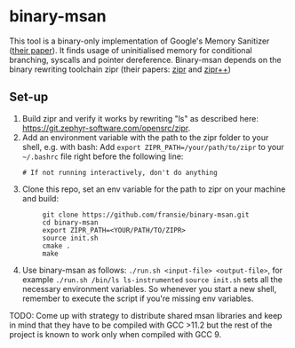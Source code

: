 # binary-msan

This tool is a binary-only implementation of Google's Memory Sanitizer ([their paper](https://doi.org/10.1109/CGO.2015.7054186)). It finds usage of uninitialised memory for conditional branching, syscalls and pointer dereference. Binary-msan depends on the binary rewriting toolchain zipr (their papers: [zipr](https://doi.org/10.1109/DSN.2017.27) and [zipr++](https://doi.org/10.1145/3141235.3141240))

## Set-up

1. Build zipr and verify it works by rewriting "ls" as described here: https://git.zephyr-software.com/opensrc/zipr.
2. Add an environment variable with the path to the zipr folder to your shell, e.g. with bash: Add
``export ZIPR_PATH=/your/path/to/zipr`` to your ```~/.bashrc``` file right before the following line: 
    ```
   # If not running interactively, don't do anything
    ```
3. Clone this repo, set an env variable for the path to zipr on your machine and build:
   ```
        git clone https://github.com/fransie/binary-msan.git
        cd binary-msan
        export ZIPR_PATH=<YOUR/PATH/TO/ZIPR>
        source init.sh
        cmake .
        make
   ```
4. Use binary-msan as follows: ```./run.sh <input-file> <output-file>```, for example ```./run.sh /bin/ls ls-instrumented```
```source init.sh``` sets all the necessary environment variables. So whenever you start a new shell, remember to execute
the script if you're missing env variables.

TODO: Come up with strategy to distribute shared msan libraries and keep in mind that they have to be compiled with GCC >11.2
but the rest of the project is known to work only when compiled with GCC 9.